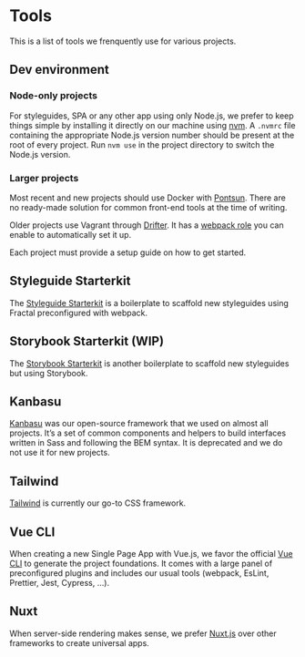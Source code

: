 # Tools

This is a list of tools we frenquently use for various projects.

## Dev environment

### Node-only projects

For styleguides, SPA or any other app using only Node.js, we prefer to keep things simple by installing it directly on our machine using [nvm](https://github.com/nvm-sh/nvm). A `.nvmrc` file containing the appropriate Node.js version number should be present at the root of every project. Run `nvm use` in the project directory to switch the Node.js version.

### Larger projects

Most recent and new projects should use Docker with [Pontsun](https://github.com/liip/pontsun). There are no ready-made solution for common front-end tools at the time of writing.

Older projects use Vagrant through [Drifter](https://github.com/liip/drifter). It has a [webpack role](https://liip-drifter.readthedocs.io/en/latest/roles/webpack.html) you can enable to automatically set it up.

Each project must provide a setup guide on how to get started.

## Styleguide Starterkit

The [Styleguide Starterkit](https://github.com/liip/styleguide-starterkit) is a boilerplate to scaffold new styleguides using Fractal preconfigured with webpack.

## Storybook Starterkit (WIP)

The [Storybook Starterkit](https://github.com/liip/storybook-starterkit) is another boilerplate to scaffold new styleguides but using Storybook.

## Kanbasu

[Kanbasu](https://kanbasu.liip.ch/) was our open-source framework that we used on almost all projects. It’s a set of common components and helpers to build interfaces written in Sass and following the BEM syntax. It is deprecated and we do not use it for new projects.

## Tailwind

[Tailwind](https://tailwindcss.com/) is currently our go-to CSS framework.

## Vue CLI

When creating a new Single Page App with Vue.js, we favor the official [Vue CLI](https://cli.vuejs.org/) to generate the project foundations. It comes with a large panel of preconfigured plugins and includes our usual tools (webpack, EsLint, Prettier, Jest, Cypress, …).

## Nuxt

When server-side rendering makes sense, we prefer [Nuxt.js](https://nuxtjs.org/) over other frameworks to create universal apps.
